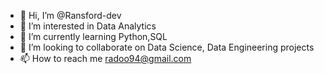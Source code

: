 - 👋 Hi, I’m @Ransford-dev
- 👀 I’m interested in Data Analytics 
- 🌱 I’m currently learning Python,SQL
- 💞️ I’m looking to collaborate on Data Science, Data Engineering projects
- 📫 How to reach me radoo94@gmail.com

<!---
Ransford-dev/Ransford-dev is a ✨ special ✨ repository because its `README.md` (this file) appears on your GitHub profile.
You can click the Preview link to take a look at your changes.
--->
